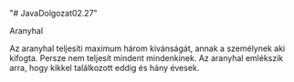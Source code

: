 "# JavaDolgozat02.27" 

Aranyhal

Az aranyhal teljesíti maximum három kivánságát, annak a személynek aki kifogta. Persze nem teljesít mindent mindenkinek. Az aranyhal emlékszik arra, hogy kikkel találkozott eddig és hány évesek.
